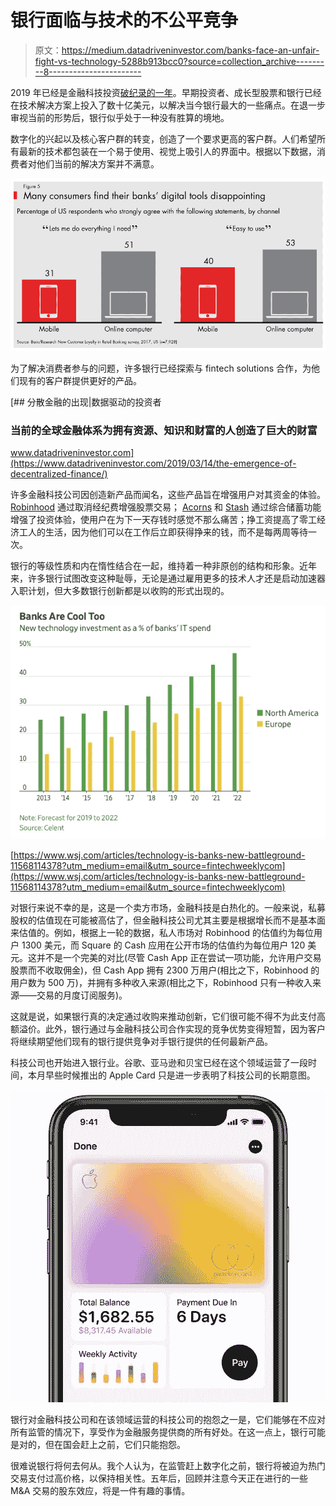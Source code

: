 # 银行面临与技术的不公平竞争

> 原文：<https://medium.datadriveninvestor.com/banks-face-an-unfair-fight-vs-technology-5288b913bcc0?source=collection_archive---------8----------------------->

2019 年已经是金融科技投资[破纪录的一年](https://www.spglobal.com/marketintelligence/en/news-insights/trending/6CaOwNm2SwfRh9Y6f6jwjw2)。早期投资者、成长型股票和银行已经在技术解决方案上投入了数十亿美元，以解决当今银行最大的一些痛点。在退一步审视当前的形势后，银行似乎处于一种没有胜算的境地。

数字化的兴起以及核心客户群的转变，创造了一个要求更高的客户群。人们希望所有最新的技术都包装在一个易于使用、视觉上吸引人的界面中。根据以下数据，消费者对他们当前的解决方案并不满意。

![](img/5427d29f99208893272b96dd11454302.png)

为了解决消费者参与的问题，许多银行已经探索与 fintech solutions 合作，为他们现有的客户群提供更好的产品。

[](https://www.datadriveninvestor.com/2019/03/14/the-emergence-of-decentralized-finance/) [## 分散金融的出现|数据驱动的投资者

### 当前的全球金融体系为拥有资源、知识和财富的人创造了巨大的财富

www.datadriveninvestor.com](https://www.datadriveninvestor.com/2019/03/14/the-emergence-of-decentralized-finance/) 

许多金融科技公司因创造新产品而闻名，这些产品旨在增强用户对其资金的体验。 [Robinhood](https://robinhood.com) 通过取消经纪费增强股票交易； [Acorns](https://www.acorns.com) 和 [Stash](https://www.stashinvest.com) 通过综合储蓄功能增强了投资体验，使用户在为下一天存钱时感觉不那么痛苦；挣工资提高了零工经济工人的生活，因为他们可以在工作后立即获得挣来的钱，而不是每两周等待一次。

银行的等级性质和内在惰性结合在一起，维持着一种非原创的结构和形象。近年来，许多银行试图改变这种耻辱，无论是通过雇用更多的技术人才还是启动加速器入职计划，但大多数银行创新都是以收购的形式出现的。

![](img/1d348a267c8ac9c197777f3830375209.png)

[https://www.wsj.com/articles/technology-is-banks-new-battleground-11568114378?utm_medium=email&utm_source=fintechweeklycom](https://www.wsj.com/articles/technology-is-banks-new-battleground-11568114378?utm_medium=email&utm_source=fintechweeklycom)

对银行来说不幸的是，这是一个卖方市场，金融科技是白热化的。一般来说，私募股权的估值现在可能被高估了，但金融科技公司尤其主要是根据增长而不是基本面来估值的。例如，根据上一轮的数据，私人市场对 Robinhood 的估值约为每位用户 1300 美元，而 Square 的 Cash 应用在公开市场的估值约为每位用户 120 美元。这并不是一个完美的对比(尽管 Cash App 正在尝试一项功能，允许用户交易股票而不收取佣金)，但 Cash App 拥有 2300 万用户(相比之下，Robinhood 的用户数为 500 万)，并拥有多种收入来源(相比之下，Robinhood 只有一种收入来源——交易的月度订阅服务)。

这就是说，如果银行真的决定通过收购来推动创新，它们很可能不得不为此支付高额溢价。此外，银行通过与金融科技公司合作实现的竞争优势变得短暂，因为客户将继续期望他们现有的银行提供竞争对手银行提供的任何最新产品。

科技公司也开始进入银行业。谷歌、亚马逊和贝宝已经在这个领域运营了一段时间，本月早些时候推出的 Apple Card 只是进一步表明了科技公司的长期意图。

![](img/ab96483feb4bd15c74f160bcc1717b51.png)

银行对金融科技公司和在该领域运营的科技公司的抱怨之一是，它们能够在不应对所有监管的情况下，享受作为金融服务提供商的所有好处。在这一点上，银行可能是对的，但在国会赶上之前，它们只能抱怨。

很难说银行将何去何从。我个人认为，在监管赶上数字化之前，银行将被迫为热门交易支付过高价格，以保持相关性。五年后，回顾并注意今天正在进行的一些 M&A 交易的股东效应，将是一件有趣的事情。